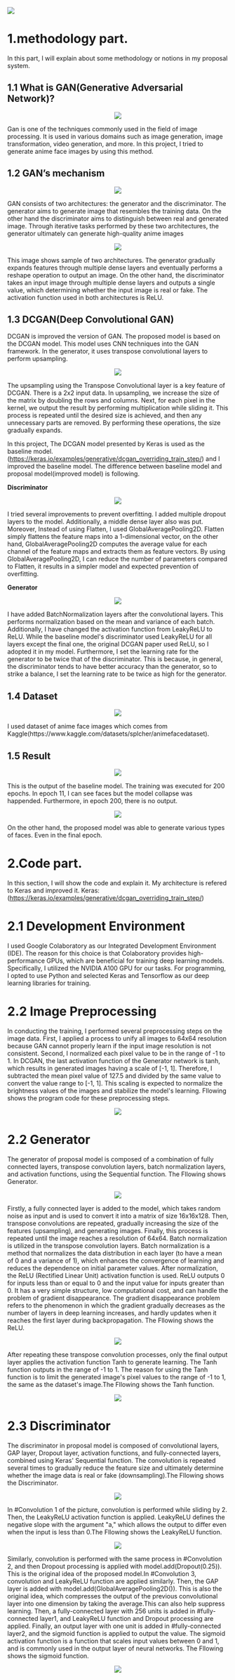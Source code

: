 
<p align= center">
  <img src="https://github.com/makoto0825/Image-Generation-by-DCGAN/assets/120376737/43472a41-c4c7-4a35-b60c-10b832966228" />
</p>

# 1.methodology part. 
In this part, I will explain about some methodology or notions in my proposal system.
## 1.1 What is GAN(Generative Adversarial Network)?
<p align="center">
  <img src="https://github.com/makoto0825/Image-Generation-by-DCGAN/assets/120376737/26b0a439-68e8-498d-949d-2c5f8cc5a21a" />
</p>
<p>
Gan is one of the techniques commonly used in the field of image processing. It is used in various domains such as image generation, image transformation, video generation, and more. In this project, I tried to generate anime face images by using this method.

## 1.2 GAN’s mechanism
<p align="center">
  <img src="https://github.com/makoto0825/Image-Generation-by-DCGAN/assets/120376737/872fc9ac-0ca7-4d56-bd2e-226e25af58db" />
</p>
GAN consists of two architectures: the generator and the discriminator. The generator aims to generate image that resembles the training data. On the other hand the discriminator aims to distinguish between real and generated image. Through iterative tasks performed by these two architectures, the generator ultimately can generate high-quality anime images

<p align="center">
  <img src="https://github.com/makoto0825/Image-Generation-by-DCGAN/assets/120376737/db9e9652-060c-4678-b4d1-122b6c917664" />
</p>
This image shows sample of two architectures. The generator gradually expands features through multiple dense layers and eventually performs a reshape operation to output an image. On the other hand, the discriminator takes an input image through multiple dense layers and outputs a single value, which determining whether the input image is real or fake. The activation function used in both architectures is ReLU.

## 1.3 DCGAN(Deep Convolutional GAN)
DCGAN is improved the version of GAN. The proposed model is based on the DCGAN model. This model uses  CNN techniques into the GAN framework. In the generator, it uses transpose convolutional layers to perform upsampling. 

<p align="center">
  <img src="https://github.com/makoto0825/Image-Generation-by-DCGAN/assets/120376737/8c0dde35-37b1-4efd-911f-01eecaf3e883" />
</p>
The upsampling using the Transpose Convolutional layer is a key feature of DCGAN. There is a 2x2 input data. In upsampling, we increase the size of the matrix by doubling the rows and columns. Next, for each pixel in the kernel, we output the result by performing multiplication while sliding it. This process is repeated until the desired size is achieved, and then any unnecessary parts are removed. By performing these operations, the size gradually expands.

In this project, The DCGAN model presented by Keras is used as the baseline model. (https://keras.io/examples/generative/dcgan_overriding_train_step/) and I improved the baseline model. The difference between baseline model and proposal model(improved model) is following.

**Discriminator**
<p align="center">
  <img src="https://github.com/makoto0825/Image-Generation-by-DCGAN/assets/120376737/5a36d7f7-9106-4295-9913-a9b61232ca4c" />
</p>
I tried several improvements to prevent overfitting. I added multiple dropout layers to the model. Additionally, a middle dense layer also was put. Moreover, Instead of using Flatten, I used GlobalAveragePooling2D. Flatten simply flattens the feature maps into a 1-dimensional vector, on the other hand, GlobalAveragePooling2D computes the average value for each channel of the feature maps and extracts them as feature vectors. By using GlobalAveragePooling2D, I can reduce the number of parameters compared to Flatten, it  results in a simpler model and expected prevention of overfitting.


**Generator**
<p align="center">
  <img src="https://github.com/makoto0825/Image-Generation-by-DCGAN/assets/120376737/69ef821d-1f09-4c44-b15e-e80fdac6c5bd" />
</p>
I have added BatchNormalization layers after the convolutional layers. This performs normalization based on the mean and variance of each batch. Additionally, I have changed the activation function from LeakyReLU to ReLU. While the baseline model's discriminator used LeakyReLU for all layers except the final one, the original DCGAN paper used ReLU, so I adopted it in my model. Furthermore, I set the learning rate for the generator to be twice that of the discriminator. This is because, in general, the discriminator tends to have better accuracy than the generator, so to strike a balance, I set the learning rate to be twice as high for the generator.

## 1.4 Dataset
<p align="center">
  <img src="https://github.com/makoto0825/Image-Generation-by-DCGAN/assets/120376737/e8b99ac7-8424-4602-b87c-d371969bf301" />
</p>
I used dataset of anime face images which comes from Kaggle(https://www.kaggle.com/datasets/splcher/animefacedataset).

## 1.5 Result
<p align="center">
  <img src="https://github.com/makoto0825/Image-Generation-by-DCGAN/assets/120376737/e6dafe01-d953-4287-8be8-3e40a29037be" />
</p>
This is the output of the baseline model. The training was executed for 200 epochs. In epoch 11, I can see faces but the model collapse was happended. Furthermore, in epoch 200, there is no output.

<p align="center">
  <img src="https://github.com/makoto0825/Image-Generation-by-DCGAN/assets/120376737/faed12e6-0ab7-4320-bcde-91ef5bf5b3f5" />
</p>
On the other hand, the proposed model was able to generate various types of faces. Even in the final epoch.

# 2.Code part. 
In this section, I will show the code and explain it. My architecture is refered to Keras and improved it. 
Keras: (https://keras.io/examples/generative/dcgan_overriding_train_step/)

# 2.1 Development Environment
I used Google Colaboratory as our Integrated Development Environment (IDE). The reason for this choice is that Colaboratory provides high-performance GPUs, which are beneficial for training deep learning models. Specifically, I utilized the NVIDIA A100 GPU for our tasks. For programming, I opted to use Python and selected Keras and Tensorflow as our deep learning libraries for training.

# 2.2 Image Preprocessing
In conducting the training, I performed several preprocessing steps on the image data. First, I applied a process to unify all images to 64x64 resolution because GAN cannot properly learn if the input image resolution is not consistent. Second, I normalized each pixel value to be in the range of -1 to 1. In DCGAN, the last activation function of the Generator network is tanh, which results in generated images having a scale of [-1, 1]. Therefore, I subtracted the mean pixel value of 127.5 and divided by the same value to convert the value range to [-1, 1]. This scaling is expected to normalize the brightness values of the images and stabilize the model's learning. Fllowing shows the program code for these preprocessing steps.
<p align="center">
  <img src="https://github.com/makoto0825/Image-Generation-by-DCGAN/assets/120376737/a1b7fe45-f437-436e-8577-0f45a804f4f0" />
</p>

# 2.2 Generator
The generator of proposal model is composed of a combination of fully connected layers, transpose convolution layers, batch normalization layers, and activation functions, using the Sequential function. The Fllowing shows Generator.
<p align="center">
  <img src="https://github.com/makoto0825/Image-Generation-by-DCGAN/assets/120376737/7f794e88-1aa3-4fd6-8dfd-792487eff639" />
</p>

Firstly, a fully connected layer is added to the model, which takes random noise as input and is used to convert it into a matrix of size 16x16x128. Then, transpose convolutions are repeated, gradually increasing the size of the features (upsampling), and generating images. Finally, this process is repeated until the image reaches a resolution of 64x64. Batch normalization is utilized in the transpose convolution layers. Batch normalization is a method that normalizes the data distribution in each layer (to have a mean of 0 and a variance of 1), which enhances the convergence of learning and reduces the dependence on initial parameter values. After normalization, the ReLU (Rectified Linear Unit) activation function is used. ReLU outputs 0 for inputs less than or equal to 0 and the input value for inputs greater than 0. It has a very simple structure, low computational cost, and can handle the problem of gradient disappearance. The gradient disappearance problem refers to the phenomenon in which the gradient gradually decreases as the number of layers in deep learning increases, and hardly updates when it reaches the first layer during backpropagation. The Fllowing shows the ReLU.
<p align="center">
  <img src="https://github.com/makoto0825/Image-Generation-by-DCGAN/assets/120376737/499fef92-ff9e-4b66-a704-336ae9bf6c6c" />
</p>

After repeating these transpose convolution processes, only the final output layer applies the activation function Tanh to generate learning. The Tanh function outputs in the range of -1 to 1. The reason for using the Tanh function is to limit the generated image's pixel values to the range of -1 to 1, the same as the dataset's image.The Fllowing shows the Tanh function.
<p align="center">
  <img src="https://github.com/makoto0825/Image-Generation-by-DCGAN/assets/120376737/9555d2cb-936d-4dab-8de4-1f032d77e383" />
</p>

# 2.3 Discriminator
The discriminator in proposal model is composed of convolutional layers, GAP layer, Dropout layer, activation functions, and fully-connected layers, combined using Keras' Sequential function. The convolution is repeated several times to gradually reduce the feature size and ultimately determine whether the image data is real or fake (downsampling).The Fllowing shows the Discriminator.
<p align="center">
  <img src="https://github.com/makoto0825/Image-Generation-by-DCGAN/assets/120376737/9d6edd83-0d33-4fa5-a8a3-f681b674f59e" />
</p>

In #Convolution 1 of the picture, convolution is performed while sliding by 2. Then, the LeakyReLU activation function is applied. LeakyReLU defines the negative slope with the argument "a," which allows the output to differ even when the input is less than 0.The Fllowing shows the LeakyReLU function.
<p align="center">
  <img src="https://github.com/makoto0825/Image-Generation-by-DCGAN/assets/120376737/53f1e68c-1238-443d-9392-3c70394433fa" />
</p>

Similarly, convolution is performed with the same process in #Convolution 2, and then Dropout processing is applied with model.add(Dropout(0.25)). This is the original idea of the proposed model.In #Convolution 3, convolution and LeakyReLU function are applied similarly. Then, the GAP layer is added with model.add(GlobalAveragePooling2D()). This is also the original idea, which compresses the output of the previous convolutional layer into one dimension by taking the average.This can also help suppress learning. Then, a fully-connected layer with 256 units is added in #fully-connected layer1, and LeakyReLU function and Dropout processing are applied. Finally, an output layer with one unit is added in #fully-connected layer2, and the sigmoid function is applied to output the value. The sigmoid activation function is a function that scales input values between 0 and 1, and is commonly used in the output layer of neural networks. The Fllowing shows the sigmoid function.
<p align="center">
  <img src="https://github.com/makoto0825/Image-Generation-by-DCGAN/assets/120376737/798aaa61-d33a-483d-94c5-194fa0e54c13" />
</p>

